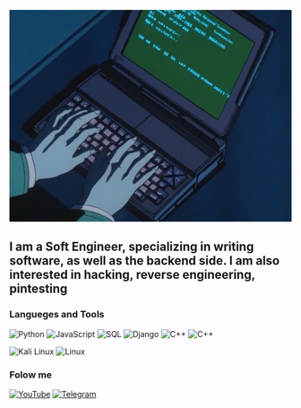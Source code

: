  [![Header](https://github.com/whojase/whojase/blob/main/assets/logo.gif)](https://www.youtube.com/@zzio415)

 ## I am a Soft Engineer, specializing in writing software, as well as the backend side. I am also interested in hacking, reverse engineering, pintesting

 ### Langueges and Tools
 ![Python](https://img.shields.io/badge/-Python-070708?style=for-the-badge&logo=python)
 ![JavaScript](https://img.shields.io/badge/-JavaScript-070708?style=for-the-badge&logo=javascript)
 ![SQL](https://img.shields.io/badge/-SQL-070708?style=for-the-badge&logo=mysql)
 ![Django](https://img.shields.io/badge/-Django-070708?style=for-the-badge&logo=django&logoColor=1f705d)
 ![C++](https://img.shields.io/badge/-C++-070708?style=for-the-badge&logo=C%2b%2b&logoColor=6296CC)
 ![C++](https://img.shields.io/badge/-C-070708?style=for-the-badge&logo=C)

 ![Kali Linux](https://img.shields.io/badge/-Kali-070708?style=for-the-badge&logo=debian)
 ![Linux](https://img.shields.io/badge/-Linux-070708?style=for-the-badge&logo=linux)
 
 ### Folow me

 [![YouTube](https://img.shields.io/badge/-Youtube-070708?style=for-the-badge&logo=youtube&logoColor=f00)](https://www.youtube.com/@zzio415)
 [![Telegram](https://img.shields.io/badge/-Telegram-070708?style=for-the-badge&logo=telegram)](https://t.me/prrrtrager)